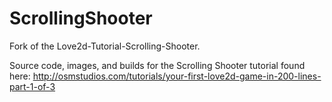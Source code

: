 ScrollingShooter
================

Fork of the Love2d-Tutorial-Scrolling-Shooter.

Source code, images, and builds for the Scrolling Shooter tutorial found here: http://osmstudios.com/tutorials/your-first-love2d-game-in-200-lines-part-1-of-3
